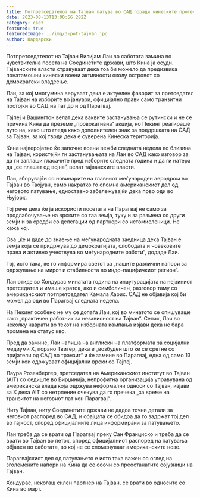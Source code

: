```yaml
---
title: Потпретседателот на Тајван патува во САД поради кинеските протести
date: 2023-08-13T13:00:56.282Z
category: свет
featured: true
featuredImage: ../img/3-pot-tajvan.jpg
author: Вардарски
---
```

Потпретседателот на Тајван Вилијам Лаи во саботата замина во чувствителна посета на Соединетите држави, што Кина ја осуди. Тајванските власти стравуваат дека тоа би можело да предизвика понатамошни кинески воени активности околу островот со демократски владеење.

Лаи, за кој многумина веруваат дека е актуелен фаворит за претседател на Тајван на изборите во јануари, официјално прави само транзитни постојки во САД на пат до и од Парагвај.

Тајпеј и Вашингтон велат дека ваквите застанувања се рутински и не се причина Кина да преземе „провокативна“ акција, но Пекинг реагираше луто на, како што гледа како дополнителен знак за поддршката на САД за Тајван, за кој тврди дека е суверена Кинеска територија.

Кина најверојатно ќе започне воени вежби следната недела во близина на Тајван, користејќи ги застанувањата на Лаи во САД како изговор за да ги заплаши гласачите пред изборите следната година и да ги натера да „се плашат од војна“, велат тајванските власти.

Лаи, зборувајќи со новинарите на главниот меѓународен аеродром во Тајван во Таојуан, само накратко го спомна американскиот дел од неговото патување, едноставно забележувајќи дека прво оди во Њујорк.

Тој рече дека ќе ја искористи посетата на Парагвај не само за продлабочување на врските со таа земја, туку и за размена со други земји и за средби со делегации од партнери со истомисленици. Не кажа кој.

Ова „ќе и даде до знаење на меѓународната заедница дека Тајван е земја која се придржува до демократијата, слободата и човековите права и активно учествува во меѓународните работи“, додаде Лаи.

Тој, исто така, ќе го информира светот за „нашите различни напори за одржување на мирот и стабилноста во индо-пацифичкиот регион“.

Лаи отиде во Хондурас минатата година на инаугурацијата на нејзиниот претседател и имаше краток, ако и симболичен, разговор таму со американскиот потпретседател Камала Харис. САД не објавија кој би можел да оди во Парагвај следната недела.

На Пекинг особено не му се допаѓа Лаи, кој во минатото се опишуваше како „практичен работник за независност на Тајван“. Сепак, Лаи во неколку наврати во текот на изборната кампања изјави дека не бара промена на статус кво.

Пред да замине, Лаи напиша на англиски на платформата за социјални медиуми X, порано Твитер, дека е „возбуден што ќе се сретне со пријатели од САД во транзит“ и ќе замине во Парагвај, една од само 13 земји кои одржуваат официјални врски со Тајпеј.

Лаура Розенбергер, претседател на Американскиот институт во Тајван (AIT) со седиште во Вирџинија, непрофитна организација управувана од американска влада која одржува неформални односи со Тајван, изјави за X дека AIT со нетрпение очекува да го пречека „за време на транзитот на неговиот пат кон Парагвај“.

Ниту Тајван, ниту Соединетите држави не дадоа точни детали за неговиот распоред во САД, и обајцата се обидоа да го задржат тој дел во тајност, според официјалните лица информирани за патувањето.

Лаи треба да се врати од Парагвај преку Сан Франциско и треба да се врати во Тајван во петок, според официјалниот распоред на патувања објавен во саботата, во кој не се споменуваат американските нозе.

Парагвајскиот дел од патувањето е исто така важен со оглед на зголемените напори на Кина да се соочи со преостанатите сојузници на Тајван.

Хондурас, некогаш силен партнер на Тајван, се врати во односите со Кина во март.